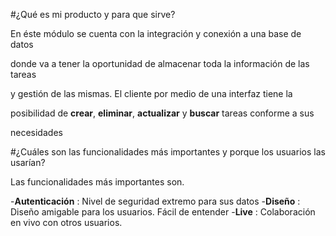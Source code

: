 #¿Qué es mi producto y para que sirve?

En éste módulo se cuenta con la integración y conexión a una base de datos

donde va a tener la oportunidad de almacenar toda la información de las tareas

y gestión de las mismas. El cliente por medio de una interfaz tiene la 

posibilidad de **crear**, **eliminar**, **actualizar** y **buscar** tareas conforme a sus 

necesidades

#¿Cuáles son las funcionalidades más importantes y porque los usuarios las usarían?

Las funcionalidades más importantes son. 

-**Autenticación** : Nivel de seguridad extremo para sus datos
-**Diseño** : Diseño amigable para los usuarios. Fácil de entender
-**Live** : Colaboración en vivo con otros usuarios.

